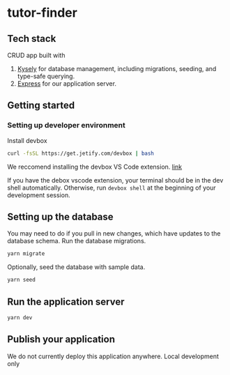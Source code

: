 # tutor-finder

## Tech stack

CRUD app built with

1. [Kysely](https://kysely.dev/) for database management, including migrations, seeding, and type-safe querying.
2. [Express](https://expressjs.com/) for our application server.

## Getting started

### Setting up developer environment

Install devbox

```sh
curl -fsSL https://get.jetify.com/devbox | bash
```

We reccomend installing the devbox VS Code extension. [link](https://marketplace.visualstudio.com/items?itemName=jetpack-io.devbox)

If you have the debox vscode extension, your terminal should be in the dev shell automatically. Otherwise, run `devbox shell` at the beginning of your development session.

## Setting up the database

You may need to do if you pull in new changes, which have updates to the database schema.
Run the database migrations.

```sh
yarn migrate
```

Optionally, seed the database with sample data.

```sh
yarn seed
```

## Run the application server

```sh
yarn dev
```

## Publish your application

We do not currently deploy this application anywhere. Local development only
